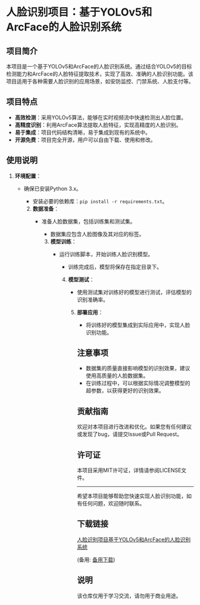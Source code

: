 # 人脸识别项目：基于YOLOv5和ArcFace的人脸识别系统

## 项目简介

本项目是一个基于YOLOv5和ArcFace的人脸识别系统。通过结合YOLOv5的目标检测能力和ArcFace的人脸特征提取技术，实现了高效、准确的人脸识别功能。该项目适用于各种需要人脸识别的应用场景，如安防监控、门禁系统、人脸支付等。

## 项目特点

- **高效检测**：采用YOLOv5算法，能够在实时视频流中快速检测出人脸位置。
- **高精度识别**：利用ArcFace算法提取人脸特征，实现高精度的人脸识别。
- **易于集成**：项目代码结构清晰，易于集成到现有的系统中。
- **开源免费**：项目完全开源，用户可以自由下载、使用和修改。

## 使用说明

1. **环境配置**：
   - 确保已安装Python 3.x。
      - 安装必要的依赖库：`pip install -r requirements.txt`。

      2. **数据准备**：
         - 准备人脸数据集，包括训练集和测试集。
            - 数据集应包含人脸图像及其对应的标签。

            3. **模型训练**：
               - 运行训练脚本，开始训练人脸识别模型。
                  - 训练完成后，模型将保存在指定目录下。

                  4. **模型测试**：
                     - 使用测试集对训练好的模型进行测试，评估模型的识别准确率。

                     5. **部署应用**：
                        - 将训练好的模型集成到实际应用中，实现人脸识别功能。

                        ## 注意事项

                        - 数据集的质量直接影响模型的识别效果，建议使用高质量的人脸数据集。
                        - 在训练过程中，可以根据实际情况调整模型的超参数，以获得更好的识别效果。

                        ## 贡献指南

                        欢迎对本项目进行改进和优化。如果您有任何建议或发现了bug，请提交Issue或Pull Request。

                        ## 许可证

                        本项目采用MIT许可证，详情请参阅LICENSE文件。

                        ---

                        希望本项目能够帮助您快速实现人脸识别功能，如有任何问题，欢迎随时联系。

                        ## 下载链接
                        [人脸识别项目基于YOLOv5和ArcFace的人脸识别系统](https://pan.quark.cn/s/4dfdff98f3fb) 

                        (备用: [备用下载](https://pan.baidu.com/s/1K7QLV_8zGcGITK1cdtUoXg?pwd=1234))

                        ## 说明

                        该仓库仅用于学习交流，请勿用于商业用途。
